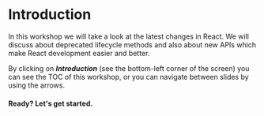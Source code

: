# Introduction

In this workshop we will take a look at the latest changes in React. We will discuss about deprecated lifecycle methods and also about new APIs which make React development easier and better.

By clicking on ___Introduction___ (see the bottom-left corner of the screen) you can see the TOC of this workshop, or you can navigate between slides by using the arrows.

####  Ready? Let's get started.

